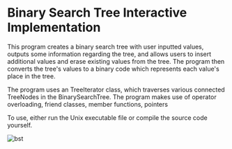 # Binary Search Tree Interactive Implementation

This program creates a binary search tree with user inputted values, outputs some information regarding the tree, and allows users to insert additional values and erase existing values from the tree. The program then converts the tree's values to a binary code which represents each value's place in the tree.

The program uses an TreeIterator class, which traverses various connected TreeNodes in the BinarySearchTree. The program makes use of operator overloading, friend classes, member functions, pointers

To use, either run the Unix executable file or compile the source code yourself.

![bst](https://cloud.githubusercontent.com/assets/18273101/21840806/4d0b44c8-d794-11e6-8f5a-070b0736a374.gif)
